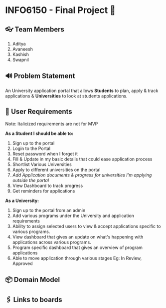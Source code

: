 # INFO6150 - Final Project 🚀

## 👓 Team Members
1. Aditya 
2. Avaneesh 
3. Kashish
4. Swapnil 

## 🔊 Problem Statement 



An University application portal that allows **Students** to plan, apply & track applications & **Universities** to look at students applications.

## 📜 User Requirements 

Note: Italicized requirements are not for MVP

**As a Student I should be able to:**
1. Sign up to the portal
2. Login to the Portal
3. Reset password when I forget it
4. Fill & Update in my basic details that could ease application process
5. Shortlist Various Universities
6. Apply to different universities on the portal
7. *Add Application documents & progress for universities I'm applying outside the portal*
8. View Dashboard to track progress
9. Get reminders for applications

**As a University:**
1. Sign up to the portal from an admin
2. Add various programs under the University and application requirements
3. Ability to assign selected users to view & accept applications specific to various programs.
4. View dashboard that gives an update on what's happening with applications across various programs.
5. Program specific dashboard that gives an overview of program applications
6. Able to move application through various stages Eg: In Review, Approved


## 📦 Domain Model 


## 🖇️ Links to boards
